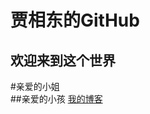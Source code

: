贾相东的GitHub
===  
欢迎来到这个世界
---
#亲爱的小姐  
##亲爱的小孩 
[我的博客](http://blog.csdn.net/guodongxiaren "悬停显示")  

